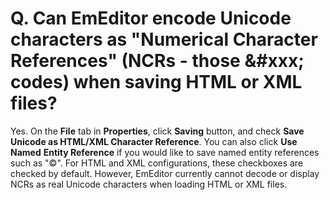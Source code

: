 # Q. Can EmEditor encode Unicode characters as "Numerical Character References" (NCRs - those &\#xxx; codes) when saving HTML or XML files?

Yes. On the **File** tab in **Properties**, click **Saving** button, and check
**Save Unicode as HTML/XML Character Reference**. You can also click **Use Named**
**Entity Reference** if you would like to save named entity references such as
"&copy;". For HTML and XML configurations, these checkboxes are checked by default.
However, EmEditor currently cannot decode or display NCRs as real Unicode
characters when loading HTML or XML files.
